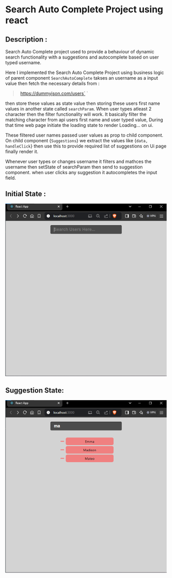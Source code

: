 # Search Auto Complete Project using react

## Description :

Search Auto Complete project used to provide a behaviour of dynamic search functionality with a suggestions and autocomplete based on user typed username.

Here I implemented the Search Auto Complete Project using business logic of parent component `SearchAutoComplete` takses an username as a input value then fetch the necessary details from :

> ` `https://dummyjson.com/users` `

then store these values as state value then storing these users first name values in another state called `searchParam`. When user types atleast 2 character then the filter functionality will work. It basically filter the matching character from api users first name and user typed value, During that time web page initiate the loading state to render Loading... on ui.

These filtered user names passed user values as prop to child component. On child component {`Suggestions`} we extract the values like {`data, handleClick`} then use this to provide required list of suggestions on Ui page finally render it.

Whenever user types or changes username it filters and mathces the username then setState of searchParam then send to suggestion component. when user clicks any suggestion it autocompletes the input field.

## Initial State :

![alt text](./images/image1.png)

## Suggestion State:

![alt text](./images/image2.png)
